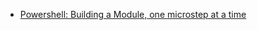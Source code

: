 - [Powershell: Building a Module, one microstep at a time](https://powershellexplained.com/2017-05-27-Powershell-module-building-basics/)
